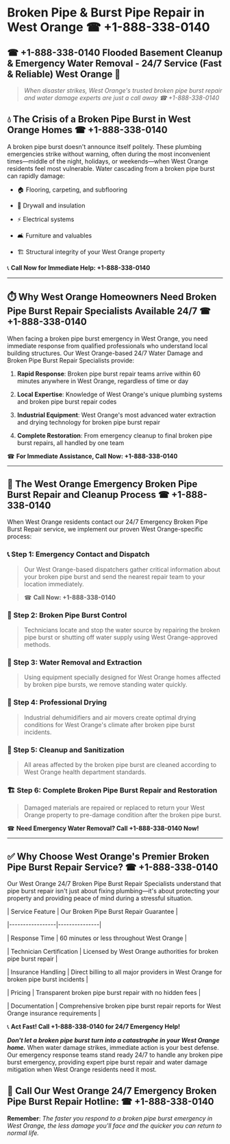 # Broken Pipe & Burst Pipe Repair in West Orange ☎ +1-888-338-0140  
## ☎ +1-888-338-0140 Flooded Basement Cleanup & Emergency Water Removal - 24/7 Service (Fast & Reliable) West Orange 🚨  

> *When disaster strikes, West Orange's trusted broken pipe burst repair and water damage experts are just a call away ☎ +1-888-338-0140*  

## 💧 The Crisis of a Broken Pipe Burst in West Orange Homes ☎ +1-888-338-0140  

A broken pipe burst doesn't announce itself politely. These plumbing emergencies strike without warning, often during the most inconvenient times—middle of the night, holidays, or weekends—when West Orange residents feel most vulnerable. Water cascading from a broken pipe burst can rapidly damage:  

* 🏠 Flooring, carpeting, and subflooring  
* 🧱 Drywall and insulation  
* ⚡ Electrical systems  
* 🛋️ Furniture and valuables  
* 🏗️ Structural integrity of your West Orange property  

📞 **Call Now for Immediate Help: +1-888-338-0140**  

---  

## ⏱️ Why West Orange Homeowners Need Broken Pipe Burst Repair Specialists Available 24/7 ☎ +1-888-338-0140  

When facing a broken pipe burst emergency in West Orange, you need immediate response from qualified professionals who understand local building structures. Our West Orange-based 24/7 Water Damage and Broken Pipe Burst Repair Specialists provide:  

1. **Rapid Response**: Broken pipe burst repair teams arrive within 60 minutes anywhere in West Orange, regardless of time or day  
2. **Local Expertise**: Knowledge of West Orange's unique plumbing systems and broken pipe burst repair codes  
3. **Industrial Equipment**: West Orange's most advanced water extraction and drying technology for broken pipe burst repair  
4. **Complete Restoration**: From emergency cleanup to final broken pipe burst repairs, all handled by one team  

☎ **For Immediate Assistance, Call Now: +1-888-338-0140**  

---  

## 🔧 The West Orange Emergency Broken Pipe Burst Repair and Cleanup Process ☎ +1-888-338-0140  

When West Orange residents contact our 24/7 Emergency Broken Pipe Burst Repair service, we implement our proven West Orange-specific process:  

### 📞 Step 1: Emergency Contact and Dispatch  
> Our West Orange-based dispatchers gather critical information about your broken pipe burst and send the nearest repair team to your location immediately.  
> ☎ **Call Now: +1-888-338-0140**  

### 🚿 Step 2: Broken Pipe Burst Control  
> Technicians locate and stop the water source by repairing the broken pipe burst or shutting off water supply using West Orange-approved methods.  

### 🌊 Step 3: Water Removal and Extraction  
> Using equipment specially designed for West Orange homes affected by broken pipe bursts, we remove standing water quickly.  

### 💨 Step 4: Professional Drying  
> Industrial dehumidifiers and air movers create optimal drying conditions for West Orange's climate after broken pipe burst incidents.  

### 🧼 Step 5: Cleanup and Sanitization  
> All areas affected by the broken pipe burst are cleaned according to West Orange health department standards.  

### 🏗️ Step 6: Complete Broken Pipe Burst Repair and Restoration  
> Damaged materials are repaired or replaced to return your West Orange property to pre-damage condition after the broken pipe burst.  

☎ **Need Emergency Water Removal? Call +1-888-338-0140 Now!**  

---  

## ✅ Why Choose West Orange's Premier Broken Pipe Burst Repair Service? ☎ +1-888-338-0140  

Our West Orange 24/7 Broken Pipe Burst Repair Specialists understand that pipe burst repair isn't just about fixing plumbing—it's about protecting your property and providing peace of mind during a stressful situation.  

| Service Feature | Our Broken Pipe Burst Repair Guarantee |  
|-----------------|---------------|  
| Response Time | 60 minutes or less throughout West Orange |  
| Technician Certification | Licensed by West Orange authorities for broken pipe burst repair |  
| Insurance Handling | Direct billing to all major providers in West Orange for broken pipe burst incidents |  
| Pricing | Transparent broken pipe burst repair with no hidden fees |  
| Documentation | Comprehensive broken pipe burst repair reports for West Orange insurance requirements |  

📞 **Act Fast! Call +1-888-338-0140 for 24/7 Emergency Help!**  

***Don't let a broken pipe burst turn into a catastrophe in your West Orange home.*** When water damage strikes, immediate action is your best defense. Our emergency response teams stand ready 24/7 to handle any broken pipe burst emergency, providing expert pipe burst repair and water damage mitigation when West Orange residents need it most.  

## 📱 Call Our West Orange 24/7 Emergency Broken Pipe Burst Repair Hotline: ☎ +1-888-338-0140  

**Remember**: *The faster you respond to a broken pipe burst emergency in West Orange, the less damage you'll face and the quicker you can return to normal life.*